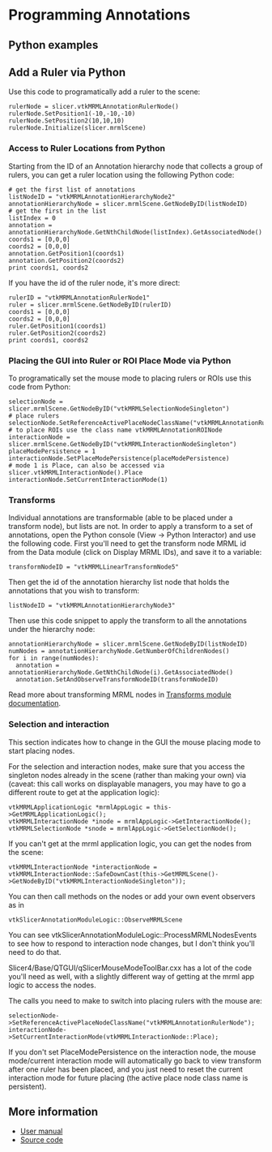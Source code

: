 # Programming Annotations

## Python examples

## Add a Ruler via Python

Use this code to programatically add a ruler to the scene:
```
rulerNode = slicer.vtkMRMLAnnotationRulerNode()
rulerNode.SetPosition1(-10,-10,-10)
rulerNode.SetPosition2(10,10,10)
rulerNode.Initialize(slicer.mrmlScene)
```

### Access to Ruler Locations from Python

Starting from the ID of an Annotation hierarchy node that collects a group of rulers, you can get a ruler location using the following Python code:
```
# get the first list of annotations
listNodeID = "vtkMRMLAnnotationHierarchyNode2"
annotationHierarchyNode = slicer.mrmlScene.GetNodeByID(listNodeID)
# get the first in the list
listIndex = 0
annotation = annotationHierarchyNode.GetNthChildNode(listIndex).GetAssociatedNode()
coords1 = [0,0,0]
coords2 = [0,0,0]
annotation.GetPosition1(coords1)
annotation.GetPosition2(coords2)
print coords1, coords2
```

If you have the id of the ruler node, it's more direct:
```
rulerID = "vtkMRMLAnnotationRulerNode1"
ruler = slicer.mrmlScene.GetNodeByID(rulerID)
coords1 = [0,0,0]
coords2 = [0,0,0]
ruler.GetPosition1(coords1)
ruler.GetPosition2(coords2)
print coords1, coords2
```

### Placing the GUI into Ruler or ROI Place Mode via Python

To programatically set the mouse mode to placing rulers or ROIs use this code from Python:
```
selectionNode = slicer.mrmlScene.GetNodeByID("vtkMRMLSelectionNodeSingleton")
# place rulers
selectionNode.SetReferenceActivePlaceNodeClassName("vtkMRMLAnnotationRulerNode")
# to place ROIs use the class name vtkMRMLAnnotationROINode
interactionNode = slicer.mrmlScene.GetNodeByID("vtkMRMLInteractionNodeSingleton")
placeModePersistence = 1
interactionNode.SetPlaceModePersistence(placeModePersistence)
# mode 1 is Place, can also be accessed via slicer.vtkMRMLInteractionNode().Place
interactionNode.SetCurrentInteractionMode(1)
```

### Transforms

Individual annotations are transformable (able to be placed under a transform node), but lists are not. In order to apply a transform to a set of annotations, open the Python console (View -> Python Interactor) and use the following code. First you'll need to get the transform node MRML id from the Data module (click on Display MRML IDs), and save it to a variable:
```
transformNodeID = "vtkMRMLLinearTransformNode5"
```
Then get the id of the annotation hierarchy list node that holds the annotations that you wish to transform:
```
listNodeID = "vtkMRMLAnnotationHierarchyNode3"
```
Then use this code snippet to apply the transform to all the annotations under the hierarchy node:
```
annotationHierarchyNode = slicer.mrmlScene.GetNodeByID(listNodeID)
numNodes = annotationHierarchyNode.GetNumberOfChildrenNodes()
for i in range(numNodes):
  annotation = annotationHierarchyNode.GetNthChildNode(i).GetAssociatedNode()
  annotation.SetAndObserveTransformNodeID(transformNodeID)
```
Read more about transforming MRML nodes in [Transforms module documentation](../Transforms/README.md).

### Selection and interaction

This section indicates how to change in the GUI the mouse placing mode to start placing nodes.
 
For the selection and interaction nodes, make sure that you access the singleton nodes already in the scene (rather than making your own) via (caveat: this call works on displayable managers, you may have to go a different route to get at the application logic):
```
vtkMRMLApplicationLogic *mrmlAppLogic = this->GetMRMLApplicationLogic();
vtkMRMLInteractionNode *inode = mrmlAppLogic->GetInteractionNode();
vtkMRMLSelectionNode *snode = mrmlAppLogic->GetSelectionNode();
```

If you can't get at the mrml application logic, you can get the nodes from the scene:
```
vtkMRMLInteractionNode *interactionNode = vtkMRMLInteractionNode::SafeDownCast(this->GetMRMLScene()->GetNodeByID("vtkMRMLInteractionNodeSingleton"));
```
You can then call methods on the nodes or add your own event observers as in
```
vtkSlicerAnnotationModuleLogic::ObserveMRMLScene
```
You can see vtkSlicerAnnotationModuleLogic::ProcessMRMLNodesEvents to see how to respond to interaction node changes, but I don't think you'll need to do that.

Slicer4/Base/QTGUI/qSlicerMouseModeToolBar.cxx has a lot of the code you'll need as well, with a slightly different way of getting at the mrml app logic to access the nodes.

The calls you need to make to switch into placing rulers with the mouse are:
```
selectionNode->SetReferenceActivePlaceNodeClassName("vtkMRMLAnnotationRulerNode");
interactionNode->SetCurrentInteractionMode(vtkMRMLInteractionNode::Place);
```
If you don't set PlaceModePersistence on the interaction node, the mouse mode/current interaction mode will automatically go back to view transform after one ruler has been placed, and you just need to reset the current interaction mode for future placing (the active place node class name is persistent).

## More information

* [User manual](../../modules/annotations/README.md)
* [Source code]({{book.slicerSourceCodeBase}}/Modules/Loadable/Annotations)
